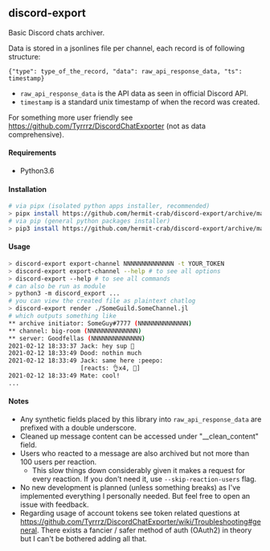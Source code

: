 ## discord-export

Basic Discord chats archiver.

Data is stored in a jsonlines file per channel, each record is of following structure:  
```
{"type": type_of_the_record, "data": raw_api_response_data, "ts": timestamp}
```  
- `raw_api_response_data` is the API data as seen in official Discord API.
- `timestamp` is a standard unix timestamp of when the record was created.

For something more user friendly see https://github.com/Tyrrrz/DiscordChatExporter (not as data comprehensive).

#### Requirements
* Python3.6

#### Installation
```bash
# via pipx (isolated python apps installer, recommended)
> pipx install https://github.com/hermit-crab/discord-export/archive/master.zip
# via pip (general python packages installer)
> pip3 install https://github.com/hermit-crab/discord-export/archive/master.zip --user
```

#### Usage
```bash
> discord-export export-channel NNNNNNNNNNNNNN -t YOUR_TOKEN
> discord-export export-channel --help # to see all options
> discord-export --help # to see all commands
# can also be run as module
> python3 -m discord_export ...
# you can view the created file as plaintext chatlog
> discord-export render ./SomeGuild.SomeChannel.jl
# which outputs something like
** archive initiator: SomeGuy#7777 (NNNNNNNNNNNNNN)
** channel: big-room (NNNNNNNNNNNNNN)
** server: Goodfellas (NNNNNNNNNNNNNN)
2021-02-12 18:33:37 Jack: hey sup 👋
2021-02-12 18:33:49 Dood: nothin much
2021-02-12 18:33:49 Jack: same here :peepo:
                    [reacts: 👌x4, 🤷]
2021-02-12 18:33:49 Mate: cool!
...
```

#### Notes
- Any synthetic fields placed by this library into `raw_api_response_data` are prefixed with a double underscore.
- Cleaned up message content can be accessed under "__clean_content" field.
- Users who reacted to a message are also archived but not more than 100 users per reaction.
    - This slow things down considerably given it makes a request for every reaction. If you don't need it, use `--skip-reaction-users` flag.
- No new development is planned (unless something breaks) as I've implemented everything I personally needed. But feel free to open an issue with feedback. 
- Regarding usage of account tokens see token related questions at https://github.com/Tyrrrz/DiscordChatExporter/wiki/Troubleshooting#general. There exists a fancier / safer method of auth (OAuth2) in theory but I can't be bothered adding all that.
